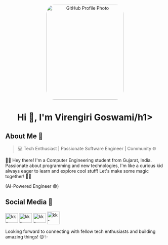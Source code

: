 

<div align="center">
  <img src="[https://khushalk.vercel.app/Profile/KhushalK.jpg](https://media.licdn.com/dms/image/D4D03AQEAOokcN4pUrA/profile-displayphoto-shrink_800_800/0/1710658456353?e=1722470400&v=beta&t=c9ifpNBD-vDhZcwN9L-C6KCuHSig6F-SvRNQ41r6lXk)" alt="GitHub Profile Photo" style="width: 245px; height: 300px; object-fit: cover; border-radius: 10%;">
  <h1>Hi 👋, I'm Virengiri Goswami/h1>
</div>


## About Me 👤
> 💻 Tech Enthusiast | Passionate Software Engineer | Community 🌐

👨‍💻 Hey there! I'm a Computer Engineering student from Gujarat, India. Passionate about programming and new technologies, I'm like a curious kid always eager to learn and explore cool stuff! Let's make some magic together! 🚀✨

(AI-Powered Engineer 😅)


## Social Media 📱

<p align="left">
<a href="https://linkedin.com/in/khushal-khandelwal" target="blank"><img align="center" src="https://raw.githubusercontent.com/rahuldkjain/github-profile-readme-generator/master/src/images/icons/Social/linked-in-alt.svg" alt="kk-linkedin" height="30" width="40" /></a>
<a href="https://twitter.com/khushalk_dev" target="blank"><img align="center" src="https://raw.githubusercontent.com/rahuldkjain/github-profile-readme-generator/master/src/images/icons/Social/twitter.svg" alt="kk-twitter" height="30" width="40" /></a>
<a href="https://www.instagram.com/khushalk.dev/" target="blank"><img align="center" src="https://raw.githubusercontent.com/rahuldkjain/github-profile-readme-generator/master/src/images/icons/Social/instagram.svg" alt="kk-instagram" height="30" width="40" /></a>
<a href="https://discordapp.com/users/1038093394477584516/" target="blank"><img align="center" src="https://raw.githubusercontent.com/rahuldkjain/github-profile-readme-generator/master/src/images/icons/Social/discord.svg" alt="kk-discord" height="40" width="40" /></a>
</p>

Looking forward to connecting with fellow tech enthusiasts and building amazing things! 😊✨
